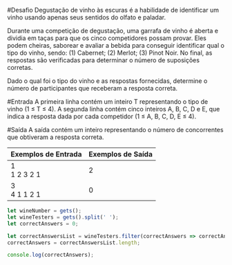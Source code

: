 #Desafio
Degustação de vinho às escuras é a habilidade de identificar um vinho usando apenas seus sentidos do olfato e paladar.

Durante uma competição de degustação, uma garrafa de vinho é aberta e dividia em taças para que os cinco competidores possam provar. Eles podem cheiras, saborear e avaliar a bebida para conseguir identificar qual o tipo do vinho, sendo: (1) Cabernet; (2) Merlot; (3) Pinot Noir. No final, as respostas são verificadas para determinar o número de suposições corretas.

Dado o qual foi o tipo do vinho e as respostas fornecidas, determine o número de participantes que receberam a resposta correta.

#Entrada
A primeira linha contém um inteiro T representando o tipo de vinho (1 ≤ T ≤ 4). A segunda linha contém cinco inteiros A, B, C, D e E, que indica a resposta dada por cada competidor (1 ≤ A, B, C, D, E ≤ 4).

#Saída
A saída contém um inteiro representando o número de concorrentes que obtiveram a resposta correta.

 
Exemplos de Entrada	| Exemplos de Saída
---|---
1 <br>1 2 3 2 1<br> | 2
3<br>4 1 1 2 1<br> | 0

````javascript
let wineNumber = gets();
let wineTesters = gets().split(' ');
let correctAnswers = 0;

let correctAnswersList = wineTesters.filter(correctAnswers => correctAnswers.includes(wineNumber));
correctAnswers = correctAnswersList.length;

console.log(correctAnswers);
````
